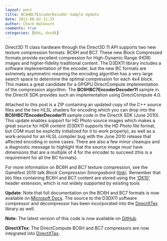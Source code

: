 ```yaml
---
layout: post
title: BC6HBC7EncoderDecoder Sample Update
date: 2011-06-02 11:33
author: Chuck Walbourn
comments: true
categories: [dds, dxsdk]
---
```

Direct3D 11 class hardware through the Direct3D 11 API supports two new texture compression formats: BC6H and BC7. These new Block Compressed formats provide excellent compression for High-Dynamic Range (HDR) images and higher-fidelity traditional content. The D3DX11 library includes a software implementation of the encoder, but the new BC formats are extremely asymmetric meaning the encoding algorithm has a very large search space to determine the optimal compression for each 4x4 block. This makes a great candidate for a GPGPU DirectCompute implementation of the compression algorithm. The <strong>BC6HBC7EncoderDecoder11</strong> sample in the DirectX SDK provides such an implementation using DirectCompute 4.0.
<!--more-->

Attached to this post is a ZIP containing an updated copy of the C++ source files and the two HLSL shaders for encoding which you can drop into the <strong>BC6HBC7EncoderDecoder11</strong> sample code in the DirectX SDK (June 2010). This update enables support for HD Photo source images which makes a great source for HDR content (D3DX11 supports the HD Photo file format, but COM must be explicitly initialized for it to work properly), as well as a work-around for an HLSL compiler bug with the June 2010 release that affected encoding in some cases. There are also a few minor cleanups and a diagnostic message to highlight that the source image <em>must</em> have dimensions that are a multiple of 4 for the encoder to succeed (this is a requirement for all the BC formats).

For more information on BC6H and BC7 texture compression, see the Gamefest 2010 talk <em>Block Compression Smorgasbord</em> (<a href="https://walbourn.github.io/download/Block-Compression-Smorgasbord.zip">link</a>). Remember that ``DDS`` files containing BC6H and BC7 content are stored using the <a href="https://walbourn.github.io/the-dds-file-format-lives/">'DX10'</a> header extension, which is not widely supported by existing tools

<strong>Update</strong>: Note that full documentation on the BC6H and BC7 formats is now available on <a href="https://docs.microsoft.com/en-us/windows/desktop/direct3d11/texture-block-compression-in-direct3d-11">Microsoft Docs</a>. The source to the D3DX11 software compressor and decompressor has been incorporated into the <a href="http://go.microsoft.com/fwlink/?LinkId=248926">DirectXTex</a> library as well.

<strong>Note:</strong> The latest version of this code is now available on <a href="https://github.com/walbourn/directx-sdk-samples/tree/master/BC6HBC7EncoderCS">GitHub</a>.

<strong>DirectXTex</strong>: The DirectCompute BC6H and BC7 compressors are now integrated into <a href="http://go.microsoft.com/fwlink/?LinkId=248926">DirectXTex</a>.
